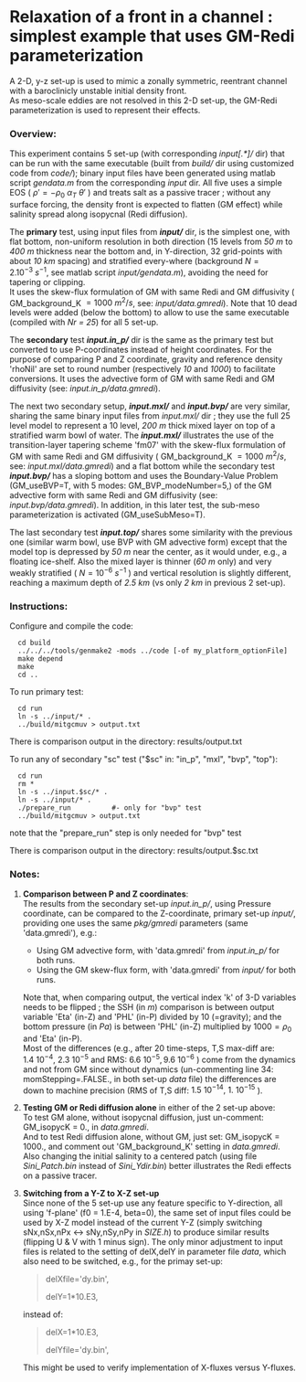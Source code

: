 Relaxation of a front in a channel : simplest example that uses GM-Redi parameterization
================================================================================

A 2-D, y-z set-up is used to mimic a zonally symmetric, reentrant channel with
a baroclinicly unstable initial density front.<br>
As meso-scale eddies are not resolved in this 2-D set-up, the GM-Redi
parameterization is used to represent their effects.

### Overview:
This experiment contains 5 set-up (with corresponding *input[.\*]/* dir) that
can be run with the same executable (built from *build/* dir using customized
code from *code/*); binary input files have been generated using matlab script
*gendata.m* from the corresponding *input* dir.
All five uses a simple EOS ( $\rho' = -\rho_0 ~ \alpha_T ~ \theta'$ ) and treats
salt as a passive tracer ; without any surface forcing, the density front is
expected to flatten (GM effect) while salinity spread along isopycnal (Redi diffusion).

The **primary** test, using input files from ***input/*** dir, is the simplest
one, with flat bottom, non-uniform resolution in both direction (15 levels from
*50 m* to *400 m* thickness near the bottom and, in Y-direction, 32 grid-points
with about *10 km* spacing) and stratified every-where
(background $N = 2.10^{-3} ~s^{-1}$, see matlab script *input/gendata.m*),
avoiding the need for tapering or clipping.<br>
It uses the skew-flux formulation of GM with same Redi and GM diffusivity
( GM_background_K $= 1000 ~m^2/s$, see: *input/data.gmredi*).
Note that 10 dead levels were added (below the bottom) to allow to use the same
executable (compiled with *Nr = 25*) for all 5 set-up.

The **secondary** test ***input.in_p/*** dir is the same as the primary test but
converted to use P-coordinates instead of height coordinates. For the purpose of
comparing P and Z coordinate, gravity and reference density 'rhoNil' are set to
round number (respectively *10* and *1000*) to facilitate conversions.
It uses the advective form of GM with same Redi and GM diffusivity
(see: *input.in_p/data.gmredi*).

The next two secondary setup, ***input.mxl/*** and ***input.bvp/*** are very
similar, sharing the same binary input files from *input.mxl/* dir ; they use
the full 25 level model to represent a 10 level, *200 m* thick mixed layer on
top of a stratified warm bowl of water.
The ***input.mxl/*** illustrates the use of the transition-layer tapering
scheme 'fm07' with the skew-flux formulation of GM with same Redi and GM
diffusivity ( GM_background_K $= 1000 ~m^2/s$, see: *input.mxl/data.gmredi*)
and a flat bottom while the secondary test ***input.bvp/*** has a sloping bottom
and uses the Boundary-Value Problem (GM_useBVP=T, with 5 modes:
GM_BVP_modeNumber=5,) of the GM advective form with same Redi and GM diffusivity
(see: *input.bvp/data.gmredi*). In addition, in this later test, the sub-meso
parameterization is activated (GM_useSubMeso=T).

The last secondary test ***input.top/*** shares some similarity with the
previous one (similar warm bowl, use BVP with GM advective form) except that the
model top is depressed by *50 m* near the center, as it would under, e.g., a
floating ice-shelf. Also the mixed layer is thinner (*60 m* only) and very
weakly stratified ( $N = 10^{-6} ~s^{-1}$ ) and vertical resolution is slightly
different, reaching a maximum depth of *2.5 km* (vs only *2 km* in previous 2
set-up).

### Instructions:
Configure and compile the code:
```
  cd build
  ../../../tools/genmake2 -mods ../code [-of my_platform_optionFile]
  make depend
  make
  cd ..
```

To run primary test:
```
  cd run
  ln -s ../input/* .
  ../build/mitgcmuv > output.txt
```

There is comparison output in the directory:
  results/output.txt

To run any of secondary "sc" test ("$sc" in: "in_p", "mxl", "bvp", "top"):
```
  cd run
  rm *
  ln -s ../input.$sc/* .
  ln -s ../input/* .
  ./prepare_run          #- only for "bvp" test
  ../build/mitgcmuv > output.txt
```
note that the "prepare_run" step is only needed for "bvp" test

There is comparison output in the directory:
  results/output.$sc.txt

### Notes:
1. **Comparison between P and Z coordinates**:<br>
    The results from the secondary set-up *input.in_p/*, using Pressure coordinate,
    can be compared to the Z-coordinate, primary set-up *input/*,
    providing one uses the same *pkg/gmredi* parameters (same 'data.gmredi'), e.g.:
    - Using GM advective form, with 'data.gmredi' from *input.in_p/* for both runs.
    - Using the GM skew-flux form, with 'data.gmredi' from *input/* for both runs.

    Note that, when comparing output, the vertical index 'k' of 3-D variables needs
    to be flipped ; the SSH (in *m*) comparison is between output variable 'Eta' (in-Z)
    and 'PHL' (in-P) divided by 10 (=gravity); and the bottom pressure (in *Pa*) is
    between 'PHL' (in-Z) multiplied by $1000 = \rho_0$ and 'Eta' (in-P).<br>
    Most of the differences (e.g., after 20 time-steps, T,S max-diff are:
    $1.4 ~ 10^{-4}, ~ 2.3 ~ 10^{-5}$ and RMS: $6.6 ~ 10^{-5}, 9.6 ~ 10^{-6}$ )
    come from the dynamics and not from GM since without dynamics (un-commenting
    line 34: momStepping=.FALSE., in both set-up *data* file) the differences are
    down to machine precision (RMS of T,S diff: $1.5 ~ 10^{-14}, ~ 1. ~ 10^{-15}$ ).
2. **Testing GM or Redi diffusion alone** in either of the 2 set-up above:<br>
    To test GM alone, without isopycnal diffusion, just un-comment: GM_isopycK = 0.,
    in *data.gmredi*.<br>
    And to test Redi diffusion alone, without GM, just set: GM_isopycK = 1000.,
    and comment out 'GM_background_K' setting in *data.gmredi*.
    Also changing the initial salinity to a centered patch (using file *Sini_Patch.bin*
    instead of *Sini_Ydir.bin*) better illustrates the Redi effects on a passive tracer.
3. **Switching from a Y-Z to X-Z set-up**<br>
    Since none of the 5 set-up use any feature specific to Y-direction, all using
    'f-plane' (f0 = 1.E-4, beta=0), the same set of input files could be used by X-Z model
    instead of the current Y-Z (simply switching sNx,nSx,nPx <-> sNy,nSy,nPy in *SIZE.h*)
    to produce similar results (flipping U & V with 1 minus sign).
    The only minor adjustment to input files is related to the setting of delX,delY
    in parameter file *data*, which also need to be switched, e.g., for the primay set-up:

    > delXfile='dy.bin',
    >
    > delY=1*10.E3,

    instead of:

    > delX=1*10.E3,
    >
    > delYfile='dy.bin',

    This might be used to verify implementation of X-fluxes versus Y-fluxes.
